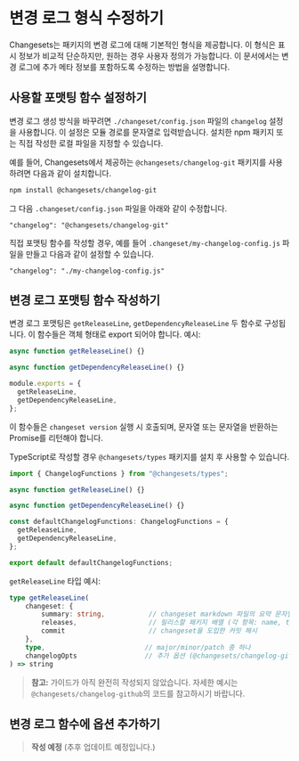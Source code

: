 # 변경 로그 형식 수정하기

Changesets는 패키지의 변경 로그에 대해 기본적인 형식을 제공합니다. 이 형식은 표시 정보가 비교적 단순하지만, 원하는 경우 사용자 정의가 가능합니다. 이 문서에서는 변경 로그에 추가 메타 정보를 포함하도록 수정하는 방법을 설명합니다.

## 사용할 포맷팅 함수 설정하기

변경 로그 생성 방식을 바꾸려면 `./changeset/config.json` 파일의 `changelog` 설정을 사용합니다. 이 설정은 모듈 경로를 문자열로 입력받습니다. 설치한 npm 패키지 또는 직접 작성한 로컬 파일을 지정할 수 있습니다.

예를 들어, Changesets에서 제공하는 `@changesets/changelog-git` 패키지를 사용하려면 다음과 같이 설치합니다.

```sh
npm install @changesets/changelog-git
```

그 다음 `.changeset/config.json` 파일을 아래와 같이 수정합니다.

```
"changelog": "@changesets/changelog-git"
```

직접 포맷팅 함수를 작성할 경우, 예를 들어 `.changeset/my-changelog-config.js` 파일을 만들고 다음과 같이 설정할 수 있습니다.

```
"changelog": "./my-changelog-config.js"
```

## 변경 로그 포맷팅 함수 작성하기

변경 로그 포맷팅은 `getReleaseLine`, `getDependencyReleaseLine` 두 함수로 구성됩니다. 이 함수들은 객체 형태로 export 되어야 합니다. 예시:

```js
async function getReleaseLine() {}

async function getDependencyReleaseLine() {}

module.exports = {
  getReleaseLine,
  getDependencyReleaseLine,
};
```

이 함수들은 `changeset version` 실행 시 호출되며, 문자열 또는 문자열을 반환하는 Promise를 리턴해야 합니다.

TypeScript로 작성할 경우 `@changesets/types` 패키지를 설치 후 사용할 수 있습니다.

```ts
import { ChangelogFunctions } from "@changesets/types";

async function getReleaseLine() {}

async function getDependencyReleaseLine() {}

const defaultChangelogFunctions: ChangelogFunctions = {
  getReleaseLine,
  getDependencyReleaseLine,
};

export default defaultChangelogFunctions;
```

`getReleaseLine` 타입 예시:

```ts
type getReleaseLine(
    changeset: {
        summary: string,           // changeset markdown 파일의 요약 문자열
        releases,                  // 릴리스할 패키지 배열 (각 항목: name, type(major/minor/patch))
        commit                     // changeset을 도입한 커밋 해시
    },
    type,                         // major/minor/patch 중 하나
    changelogOpts                 // 추가 옵션 (@changesets/changelog-github 코드 참고)
) => string
```

> **참고:** 가이드가 아직 완전히 작성되지 않았습니다. 자세한 예시는 `@changesets/changelog-github`의 코드를 참고하시기 바랍니다.

## 변경 로그 함수에 옵션 추가하기

> **작성 예정**
> (추후 업데이트 예정입니다.)
